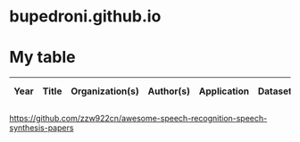 # bupedroni.github.io

# My table

|Year | Title | Organization(s) | Author(s) | Application | Dataset | Input features | Network/solution | Target features | Results |
|:---:|:------|:----------------|:----------|:------------|:-------:|:---------------|:-----------------|:----------------|:-------:|


https://github.com/zzw922cn/awesome-speech-recognition-speech-synthesis-papers
